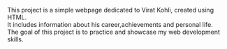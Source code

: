This project is a simple webpage dedicated to Virat Kohli, created using HTML. 
<br>
It includes information about his career,achievements and personal life.
<br> 
The goal of this project is to practice and showcase my web development skills.

